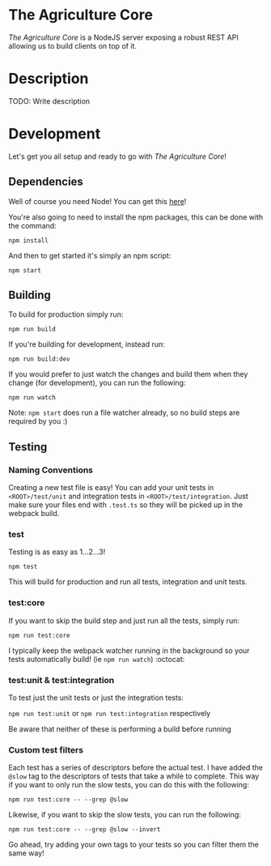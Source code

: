 # The Agriculture Core

_The Agriculture Core_ is a NodeJS server exposing a robust REST API allowing us to build clients on top of it.

# Description

TODO: Write description

# Development

Let's get you all setup and ready to go with _The Agriculture Core_!

## Dependencies

Well of course you need Node! You can get this [here](https://nodejs.org/en/)!

You're also going to need to install the npm packages, this can be done with the command:

`npm install`

And then to get started it's simply an npm script:

`npm start`

## Building

To build for production simply run:

`npm run build`

If you're building for development, instead run:

`npm run build:dev`

If you would prefer to just watch the changes and build them when they change (for development), you can run the following:

`npm run watch`

Note: `npm start` does run a file watcher already, so no build steps are required by you :)

## Testing

### Naming Conventions

Creating a new test file is easy! You can add your unit tests in `<ROOT>/test/unit` and integration tests in `<ROOT>/test/integration`. Just make sure your files end with `.test.ts` so they will be picked up in the webpack build.

### test

Testing is as easy as 1...2...3!

`npm test`

This will build for production and run all tests, integration and unit tests.

### test:core

If you want to skip the build step and just run all the tests, simply run:

`npm run test:core`

I typically keep the webpack watcher running in the background so your tests automatically build! (ie `npm run watch`) :octocat:

### test:unit & test:integration

To test just the unit tests or just the integration tests:

`npm run test:unit` or `npm run test:integration` respectively

Be aware that neither of these is performing a build before running

### Custom test filters

Each test has a series of descriptors before the actual test. I have added the `@slow` tag to the descriptors of tests that take a while to complete. This way if you want to only run the slow tests, you can do this with the following:

`npm run test:core -- --grep @slow`

Likewise, if you want to skip the slow tests, you can run the following:

`npm run test:core -- --grep @slow --invert`

Go ahead, try adding your own tags to your tests so you can filter them the same way!
